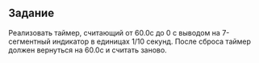 ## Задание

Реализовать таймер, считающий от 60.0с до 0 с выводом на 7-сегментный индикатор в единицах 1/10 секунд.
После сброса таймер должен вернуться на 60.0с и считать заново.